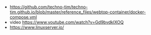 

- https://github.com/techno-tim/techno-tim.github.io/blob/master/reference_files/webtop-container/docker-compose.yml
- video https://www.youtube.com/watch?v=Gd9bvdkIXOQ
- https://www.linuxserver.io/
